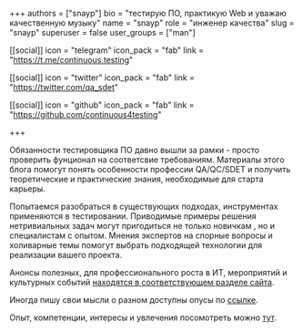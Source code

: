 +++
authors = ["snayp"]
bio = "тестирую ПО, практикую Web и уважаю качественную музыку"
name = "snayp"
role = "инженер качества"
slug = "snayp"
superuser = false
user_groups = ["man"]

[[social]]
  icon = "telegram"
  icon_pack = "fab"
  link = "https://t.me/continuous.testing"

[[social]]
  icon = "twitter"
  icon_pack = "fab"
  link = "https://twitter.com/qa_sdet"

[[social]]
  icon = "github"
  icon_pack = "fab"
  link = "https://github.com/continuous4testing"

+++

Обязанности тестировщика ПО давно вышли за рамки - просто проверить фунционал на соответсвие требованиям. Материалы этого блога помогут понять особенности профессии QA/QC/SDET и получить теоретические и практические знания, необходимые для старта карьеры.

Попытаемся разобраться в существующих подходах, инструментах применяются в тестировании. Приводимые примеры решения нетривиальных задач могут пригодиться не только новичкам , но и специалистам с опытом. Мнения экспертов на спорные вопросы и холиварные темы помогут выбрать подходящей технологии для реализации вашего проекта.

Анонсы полезных, для профессионального роста в ИТ, мероприятий и культурных событий [находятся в соответствующем разделе сайта](/анонс/).

Иногда пишу свои мысли о разном доступны опусы по [ссылке](/мысли/).

Опыт, компетенции, интересы и увлечения посомотреть можно [тут](/автор/).

